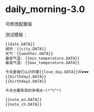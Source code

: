 # daily_morning-3.0
可修改配置版

测试模板：
~~~txt
{{date.DATA}} 
城市：{{city.DATA}} 
天气：{{weather.DATA}} 
最低气温: {{min_temperature.DATA}} 
最高气温: {{max_temperature.DATA}} 

今天是我们认识的第{{love_day.DATA}}天❤❤❤
{{birthday1.DATA}}
{{birthday2.DATA}}

今天也要乖乖的多喝水~(*^▽^*)

{{note_en.DATA}} 
{{note_ch.DATA}}
~~~
